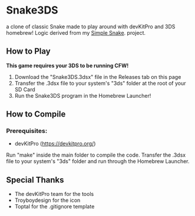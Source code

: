 # Snake3DS
a clone of classic Snake made to play around with devKitPro and 3DS homebrew! Logic derived from my [Simple Snake](https://github.com/bennettrosenthal/Simple-Snake "Simple Snake"). project.

## How to Play
**This game requires your 3DS to be running CFW!**
1. Download the "Snake3DS.3dsx" file in the Releases tab on this page
2. Transfer the .3dsx file to your system's "3ds" folder at the root of your SD Card
3. Run the Snake3DS program in the Homebrew Launcher!

## How to Compile
### Prerequisites:
* devKitPro (https://devkitpro.org/)

Run "make" inside the main folder to compile the code. Transfer the .3dsx file to your system's "3ds" folder and run through the Homebrew Launcher.

## Special Thanks
* The devKitPro team for the tools
* Troyboydesign for the icon
* Toptal for the .gitignore template
